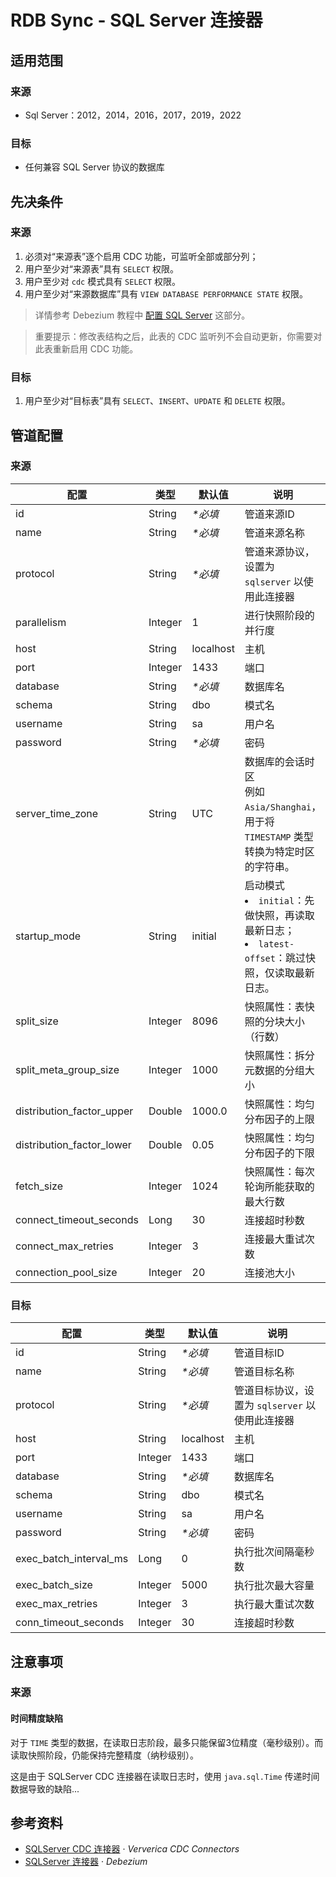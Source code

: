 # RDB Sync - SQL Server 连接器


## 适用范围
### 来源
- Sql Server：2012，2014，2016，2017，2019，2022

### 目标
- 任何兼容 SQL Server 协议的数据库


## 先决条件
### 来源
1. 必须对“来源表”逐个启用 CDC 功能，可监听全部或部分列；
2. 用户至少对“来源表”具有 `SELECT` 权限。
3. 用户至少对 `cdc` 模式具有 `SELECT` 权限。
4. 用户至少对“来源数据库”具有 `VIEW DATABASE PERFORMANCE STATE` 权限。

> 详情参考 Debezium 教程中 [配置 SQL Server](https://debezium.io/documentation/reference/1.9/connectors/sqlserver.html#setting-up-sqlserver) 这部分。

> 重要提示：修改表结构之后，此表的 CDC 监听列不会自动更新，你需要对此表重新启用 CDC 功能。 

### 目标
1. 用户至少对“目标表”具有 `SELECT`、`INSERT`、`UPDATE` 和 `DELETE` 权限。


## 管道配置
### 来源
| 配置 | 类型 | 默认值 | 说明 |
|-|-|-|--|
| id | String | _*必填_ | 管道来源ID |
| name | String | _*必填_ | 管道来源名称 |
| protocol | String | _*必填_ | 管道来源协议，设置为 `sqlserver` 以使用此连接器 |
| parallelism | Integer | 1 | 进行快照阶段的并行度 |
| host | String | localhost | 主机 |
| port | Integer | 1433 | 端口 |
| database | String | _*必填_ | 数据库名 |
| schema | String | dbo | 模式名 |
| username | String | sa | 用户名 |
| password | String | _*必填_ | 密码 |
| server_time_zone | String | UTC | 数据库的会话时区 <br>例如 `Asia/Shanghai`，用于将 `TIMESTAMP` 类型转换为特定时区的字符串。 |
| startup_mode | String | initial | 启动模式 <li>`initial`：先做快照，再读取最新日志；<li>`latest-offset`：跳过快照，仅读取最新日志。 |
| split_size | Integer | 8096 | 快照属性：表快照的分块大小（行数） |
| split_meta_group_size | Integer | 1000 | 快照属性：拆分元数据的分组大小 |
| distribution_factor_upper | Double | 1000.0 | 快照属性：均匀分布因子的上限 |
| distribution_factor_lower | Double | 0.05 | 快照属性：均匀分布因子的下限 |
| fetch_size | Integer | 1024 | 快照属性：每次轮询所能获取的最大行数 |
| connect_timeout_seconds | Long | 30 | 连接超时秒数 |
| connect_max_retries | Integer | 3 | 连接最大重试次数 |
| connection_pool_size | Integer | 20 | 连接池大小 |

### 目标
| 配置 | 类型 | 默认值 | 说明 |
|-|-|-|--|
| id | String | _*必填_ | 管道目标ID |
| name | String | _*必填_ | 管道目标名称 |
| protocol | String | _*必填_ | 管道目标协议，设置为 `sqlserver` 以使用此连接器 |
| host | String | localhost | 主机 |
| port | Integer | 1433 | 端口 |
| database | String | _*必填_ | 数据库名 |
| schema | String | dbo | 模式名 |
| username | String | sa | 用户名 |
| password | String | _*必填_ | 密码 |
| exec_batch_interval_ms | Long | 0 | 执行批次间隔毫秒数 |
| exec_batch_size | Integer | 5000 | 执行批次最大容量 |
| exec_max_retries | Integer | 3 | 执行最大重试次数 |
| conn_timeout_seconds | Integer | 30 | 连接超时秒数 |


## 注意事项
### 来源
#### 时间精度缺陷
对于 `TIME` 类型的数据，在读取日志阶段，最多只能保留3位精度（毫秒级别）。而读取快照阶段，仍能保持完整精度（纳秒级别）。

这是由于 SQLServer CDC 连接器在读取日志时，使用 `java.sql.Time` 传递时间数据导致的缺陷...


## 参考资料
- [SQLServer CDC 连接器](https://github.com/ververica/flink-cdc-connectors/blob/master/docs/content/connectors/sqlserver-cdc.md) · _Ververica CDC Connectors_
- [SQLServer 连接器](https://debezium.io/documentation/reference/1.9/connectors/sqlserver.html) · _Debezium_
